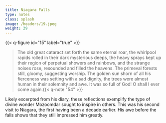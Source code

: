 ```yaml
---
title: Niagara Falls
type: notes
class: splash
image: /headers/19.jpeg
weight: 29
---
```


{{< q-figure id="15" label="true" >}}

> The old great cataract set forth the same eternal roar, the whirlpool
rapids rolled in their dark mysterious deeps, the heavy sprays kept up
their region of perpetual showers and rainbows, and the strange noises
rose, resounded and filled the heavens. The primeval forests still,
gloomy, suggesting worship. The golden sun shorn of all his fierceness
was setting with a sad dignity, the trees were almost human in their
solemnity and awe. It was so full of God! O shall I ever come
again.{{< q-note "54" >}}

Likely excerpted from his diary, these reflections exemplify the type of
divine wonder Mozoomdar sought to inspire in others. This was his second
visit to Niagara, the first having been a decade earlier. His awe before
the falls shows that they still impressed him greatly.
